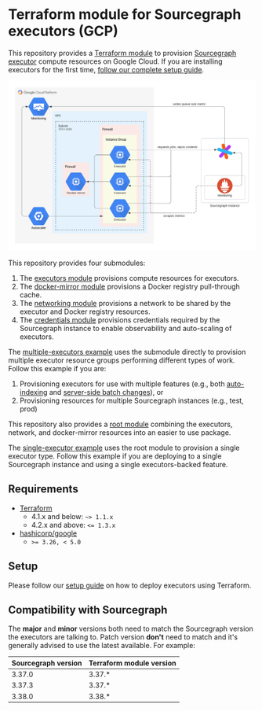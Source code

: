 # Terraform module for Sourcegraph executors (GCP)

This repository provides a [Terraform module](https://learn.hashicorp.com/tutorials/terraform/module-use?in=terraform/modules) to provision [Sourcegraph executor](https://docs.sourcegraph.com/admin/executors) compute resources on Google Cloud. If you are installing executors for the first time, [follow our complete setup guide](https://docs.sourcegraph.com/admin/deploy_executors).

![Infrastructure overview](https://raw.githubusercontent.com/sourcegraph/terraform-google-executors/master/images/infrastructure.png)

This repository provides four submodules:

1. The [executors module](https://registry.terraform.io/modules/sourcegraph/executors/google/4.1.0/submodules/executors) provisions compute resources for executors.
2. The [docker-mirror module](https://registry.terraform.io/modules/sourcegraph/executors/google/4.1.0/submodules/docker-mirror) provisions a Docker registry pull-through cache.
3. The [networking module](https://registry.terraform.io/modules/sourcegraph/executors/google/4.1.0/submodules/networking) provisions a network to be shared by the executor and Docker registry resources.
4. The [credentials module](https://registry.terraform.io/modules/sourcegraph/executors/google/4.1.0/submodules/credentials) provisions credentials required by the Sourcegraph instance to enable observability and auto-scaling of executors.

The [multiple-executors example](https://github.com/sourcegraph/terraform-google-executors/blob/v4.1.0/examples/multiple-executors) uses the submodule directly to provision multiple executor resource groups performing different types of work. Follow this example if you are:
1. Provisioning executors for use with multiple features (e.g., both [auto-indexing](https://docs.sourcegraph.com/code_intelligence/explanations/auto_indexing) and [server-side batch changes](https://docs.sourcegraph.com/batch_changes/explanations/server_side)), or
2. Provisioning resources for multiple Sourcegraph instances (e.g., test, prod)

This repository also provides a [root module](https://registry.terraform.io/modules/sourcegraph/executors/google/4.1.0) combining the executors, network, and docker-mirror resources into an easier to use package.

The [single-executor example](https://github.com/sourcegraph/terraform-google-executors/blob/v4.1.0/examples/single-executor) uses the root module to provision a single executor type. Follow this example if you are deploying to a single Sourcegraph instance and using a single executors-backed feature.

## Requirements

- [Terraform](https://www.terraform.io/) 
  - 4.1.x and below: `~> 1.1.x`
  - 4.2.x and above: `<= 1.3.x`
- [hashicorp/google](https://registry.terraform.io/providers/hashicorp/google) 
  - `>= 3.26, < 5.0`

## Setup

Please follow our [setup guide](https://docs.sourcegraph.com/admin/deploy_executors_terraform) on how to deploy
executors using Terraform.

## Compatibility with Sourcegraph

The **major** and **minor** versions both need to match the Sourcegraph version the executors are talking to. Patch version **don't** need to match and it's generally advised to use the latest available.
For example:

| **Sourcegraph version** | **Terraform module version** |
|-------------------------|------------------------------|
| 3.37.0                  | 3.37.\*                      |
| 3.37.3                  | 3.37.\*                      |
| 3.38.0                  | 3.38.\*                      |
